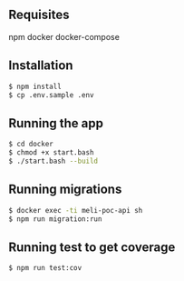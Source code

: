 ## Requisites
npm
docker
docker-compose

## Installation

```bash
$ npm install
$ cp .env.sample .env
```

## Running the app

```bash
$ cd docker
$ chmod +x start.bash
$ ./start.bash --build
```
## Running migrations

```bash
$ docker exec -ti meli-poc-api sh
$ npm run migration:run
```

## Running test to get coverage

```bash
$ npm run test:cov
```